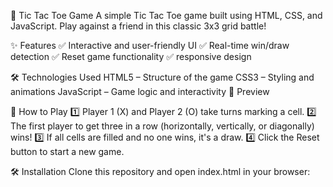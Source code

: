 🎯 Tic Tac Toe Game
A simple Tic Tac Toe game built using HTML, CSS, and JavaScript. Play against a friend in this classic 3x3 grid battle!

✨ Features
✅ Interactive and user-friendly UI
✅ Real-time win/draw detection
✅ Reset game functionality
✅ responsive design

🛠️ Technologies Used
HTML5 – Structure of the game
CSS3 – Styling and animations
JavaScript – Game logic and interactivity
📸 Preview

🚀 How to Play
1️⃣ Player 1 (X) and Player 2 (O) take turns marking a cell.
2️⃣ The first player to get three in a row (horizontally, vertically, or diagonally) wins!
3️⃣ If all cells are filled and no one wins, it's a draw.
4️⃣ Click the Reset button to start a new game.

🛠️ Installation
Clone this repository and open index.html in your browser:
